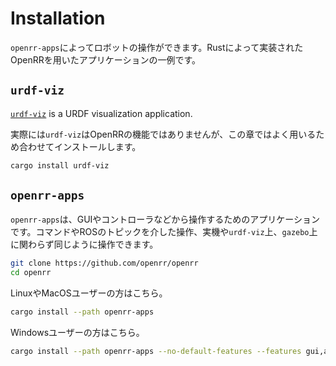 # Installation

`openrr-apps`によってロボットの操作ができます。Rustによって実装されたOpenRRを用いたアプリケーションの一例です。

## `urdf-viz`

[`urdf-viz`](https://github.com/openrr/urdf-viz.git) is a URDF visualization application.

実際には`urdf-viz`はOpenRRの機能ではありませんが、この章ではよく用いるため合わせてインストールします。

```bash
cargo install urdf-viz
```

## `openrr-apps`

`openrr-apps`は、GUIやコントローラなどから操作するためのアプリケーションです。コマンドやROSのトピックを介した操作、実機や`urdf-viz`上、`gazebo`上に関わらず同じように操作できます。

```bash
git clone https://github.com/openrr/openrr
cd openrr
```

LinuxやMacOSユーザーの方はこちら。

```bash
cargo install --path openrr-apps
```

Windowsユーザーの方はこちら。

```bash
cargo install --path openrr-apps --no-default-features --features gui,assimp
```
